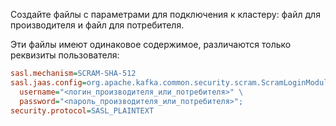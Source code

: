 Создайте файлы с параметрами для подключения к кластеру: файл для производителя и файл для потребителя.

Эти файлы имеют одинаковое содержимое, различаются только реквизиты пользователя:

```ini
sasl.mechanism=SCRAM-SHA-512
sasl.jaas.config=org.apache.kafka.common.security.scram.ScramLoginModule required \
  username="<логин_производителя_или_потребителя>" \
  password="<пароль_производителя_или_потребителя>";
security.protocol=SASL_PLAINTEXT
```
